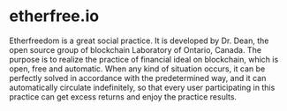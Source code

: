 # etherfree.io
Etherfreedom is a great social practice. It is developed by Dr. Dean, the open source group of blockchain Laboratory of Ontario, Canada. The purpose is to realize the practice of financial ideal on blockchain, which is open, free and automatic. When any kind of situation occurs, it can be perfectly solved in accordance with the predetermined way, and it can automatically circulate indefinitely, so that every user participating in this practice can get excess returns and enjoy the practice results.





